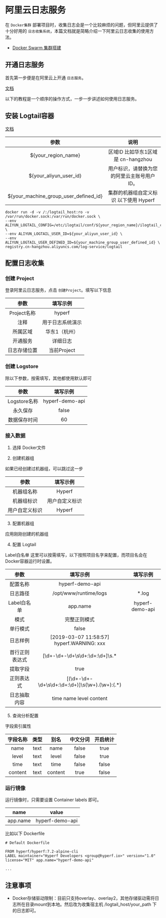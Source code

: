 # 阿里云日志服务

在 `Docker集群` 部署项目时，收集日志会是一个比较麻烦的问题，但阿里云提供了十分好用的 `日志收集系统`，本篇文档就是简略介绍一下阿里云日志收集的使用方法。

* [Docker Swarm 集群搭建](zh/tutorial/docker-swarm.md)

## 开通日志服务

首先第一步便是在阿里云上开通 `日志服务`。

[文档](https://help.aliyun.com/product/28958.html?spm=a2c4g.11186623.6.540.12bac9b5C46s8N)

以下的教程是一个顺序的操作方式，一步一步讲述如何使用日志服务。

## 安装 Logtail容器

[文档](https://help.aliyun.com/document_detail/66659.html?spm=a2c4g.11186623.2.15.52d541865uv5Xr)

|                 参数                  |                    说明                    |
|:-------------------------------------:|:------------------------------------------:|
|          ${your_region_name}          |     区域ID 比如华东1区域是 cn-hangzhou     |
|        ${your_aliyun_user_id}         | 用户标识，请替换为您的阿里云主账号用户ID。 |
| ${your_machine_group_user_defined_id} |   集群的机器组自定义标识 以下使用 Hyperf   |

```
docker run -d -v /:/logtail_host:ro -v /var/run/docker.sock:/var/run/docker.sock \
--env ALIYUN_LOGTAIL_CONFIG=/etc/ilogtail/conf/${your_region_name}/ilogtail_config.json \
--env ALIYUN_LOGTAIL_USER_ID=${your_aliyun_user_id} \
--env ALIYUN_LOGTAIL_USER_DEFINED_ID=${your_machine_group_user_defined_id} \
registry.cn-hangzhou.aliyuncs.com/log-service/logtail
```

## 配置日志收集

### 创建 Project

登录阿里云日志服务，点击 `创建Project`。填写以下信息

|     参数     |     填写示例     |
|:------------:|:----------------:|
| Project名称  |      hyperf      |
|     注释     | 用于日志系统演示 |
|   所属区域   |  华东1（杭州）   |
|   开通服务   |     详细日志     |
| 日志存储位置 |   当前Project    |

### 创建 Logstore

除以下参数，按需填写，其他都使用默认即可

|     参数     |    填写示例     |
|:------------:|:---------------:|
| Logstore名称 | hyperf-demo-api |
|   永久保存   |      false      |
| 数据保存时间 |       60        |

### 接入数据

1. 选择 Docker文件

2. 创建机器组

如果已经创建过机器组，可以跳过这一步

|      参数      |    填写示例    |
|:--------------:|:--------------:|
|   机器组名称   |     Hyperf     |
|   机器组标识   | 用户自定义标识 |
| 用户自定义标识 |     Hyperf     |

3. 配置机器组

应用刚刚创建的机器组

4. 配置 Logtail

Label白名单 这里可以按需填写，以下按照项目名字来配置，而项目名会在Docker容器运行时设置。

|      参数      |                     填写示例                      |    填写示例     |
|:--------------:|:-------------------------------------------------:|:---------------:|
|    配置名称    |                  hyperf-demo-api                  |                 |
|    日志路径    |               /opt/www/runtime/logs               |      *.log      |
|  Label白名单   |                     app.name                      | hyperf-demo-api |
|      模式      |                   完整正则模式                    |                 |
|    单行模式    |                       false                       |                 |
|    日志样例    |     [2019-03-07 11:58:57] hyperf.WARNING: xxx     |                 |
| 首行正则表达式 |         \[\d+-\d+-\d+\s\d+:\d+:\d+\]\s.*          |                 |
|    提取字段    |                       true                        |                 |
|   正则表达式   | \[(\d+-\d+-\d+\s\d+:\d+:\d+)\]\s(\w+)\.(\w+):(.*) |                 |
|  日志抽取内容  |              time name level content              |                 |

5. 查询分析配置

字段索引属性

| 字段名称 | 类型 |  别名   | 中文分词 | 开启统计 |
|:--------:|:----:|:-------:|:--------:|:--------:|
|   name   | text |  name   |  false   |   true   |
|  level   | text |  level  |  false   |   true   |
|   time   | text |  time   |  false   |  false   |
| content  | text | content |   true   |  false   |

### 运行镜像

运行镜像时，只需要设置 Container labels 即可。

|   name   |      value      |
|:--------:|:---------------:|
| app.name | hyperf-demo-api |

比如以下 Dockerfile

```
# Default Dockerfile

FROM hyperf/hyperf:7.2-alpine-cli
LABEL maintainer="Hyperf Developers <group@hyperf.io>" version="1.0" license="MIT" app.name="hyperf-demo-api"

...

```

## 注意事项

- Docker存储驱动限制：目前只支持overlay、overlay2，其他存储驱动需将日志所在目录mount到本地。然后改为收集宿主机 /logtail_host/your_path 下的日志即可。



